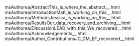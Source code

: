 msAuthorea/AbstractThis_is_where_the_abstract__.html
msAuthorea/IntroductionMatt_is_working_on_this__.html
msAuthorea/MethodsJessica_is_working_on_this__.html
msAuthorea/ResultsOur_data_recovery_and_archiving__.html
msAuthorea/DiscussionLEAD_with_this_We_recovered__.html
msAuthorea/Acknowledgements__.html
msAuthorea/Author_ContributionsJC_GM_EF_recovered__.html